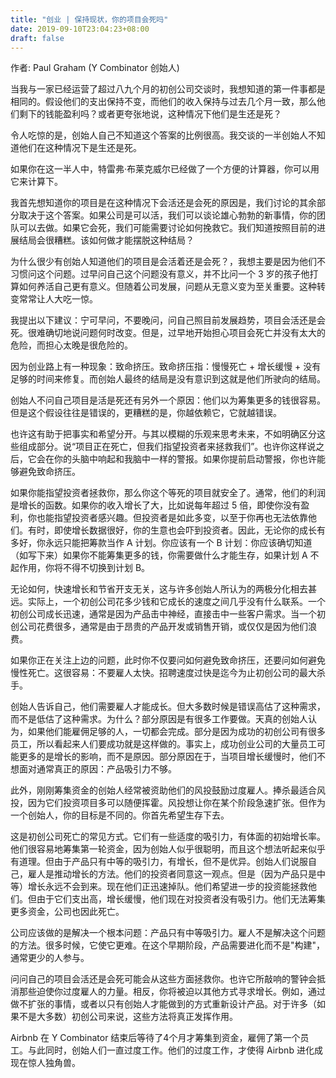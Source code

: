 ```yaml
---
title: "创业 | 保持现状，你的项目会死吗"
date: 2019-09-10T23:04:23+08:00
draft: false
---
```


作者: Paul Graham (Y Combinator 创始人)

当我与一家已经运营了超过八九个月的初创公司交谈时，我想知道的第一件事都是相同的。假设他们的支出保持不变，而他们的收入保持与过去几个月一致，那么他们剩下的钱能盈利吗？或者更夸张地说，这种情况下他们是生还是死？

令人吃惊的是，创始人自己不知道这个答案的比例很高。我交谈的一半创始人不知道他们在这种情况下是生还是死。

如果你在这一半人中，特雷弗·布莱克威尔已经做了一个方便的计算器，你可以用它来计算下。

我首先想知道你的项目是在这种情况下会活还是会死的原因是，我们讨论的其余部分取决于这个答案。如果公司是可以活，我们可以谈论雄心勃勃的新事情，你的团队可以去做。如果它会死，我们可能需要讨论如何挽救它。我们知道按照目前的进展结局会很糟糕。该如何做才能摆脱这种结局？

为什么很少有创始人知道他们的项目是会活着还是会死？，我想主要是因为他们不习惯问这个问题。过早问自己这个问题没有意义，并不比问一个 3 岁的孩子他打算如何养活自己更有意义。但随着公司发展，问题从无意义变为至关重要。这种转变常常让人大吃一惊。

我提出以下建议：宁可早问，不要晚问，问自己照目前发展趋势，项目会活还是会死。很难确切地说问题何时改变。但是，过早地开始担心项目会死亡并没有太大的危险，而担心太晚是很危险的。

因为创业路上有一种现象：致命挤压。致命挤压指：慢慢死亡 + 增长缓慢 + 没有足够的时间来修复。而创始人最终的结局是没有意识到这就是他们所驶向的结局。

创始人不问自己项目是活是死还有另外一个原因：他们以为筹集更多的钱很容易。但是这个假设往往是错误的，更糟糕的是，你越依赖它，它就越错误。

也许这有助于把事实和希望分开。与其以模糊的乐观来思考未来，不如明确区分这些组成部分。说“项目正在死亡，但我们指望投资者来拯救我们”。也许你这样说之后，它会在你的头脑中响起和我脑中一样的警报。如果你提前启动警报，你也许能够避免致命挤压。

如果你能指望投资者拯救你，那么你这个等死的项目就安全了。通常，他们的利润是增长的函数。如果你的收入增长了大，比如说每年超过 5 倍，即使你没有盈利，你也能指望投资者感兴趣。但投资者是如此多变，以至于你再也无法依靠他们。有时，即使增长数据很好，你的生意也会吓到投资者。因此，无论你的成长有多好，你永远只能把筹款当作 A 计划。你应该有一个 B 计划：你应该确切知道（如写下来）如果你不能筹集更多的钱，你需要做什么才能生存，如果计划 A 不起作用，你将不得不切换到计划 B。

无论如何，快速增长和节省开支无关，这与许多创始人所认为的两极分化相去甚远。实际上，一个初创公司花多少钱和它成长的速度之间几乎没有什么联系。一个初创公司成长迅速，通常是因为产品击中神经，直接击中一些客户需求。当一个初创公司花费很多，通常是由于昂贵的产品开发或销售开销，或仅仅是因为他们浪费。

如果你正在关注上边的问题，此时你不仅要问如何避免致命挤压，还要问如何避免慢性死亡。这很容易：不要雇人太快。招聘速度过快是迄今为止初创公司的最大杀手。

创始人告诉自己，他们需要雇人才能成长。但大多数时候是错误高估了这种需求，而不是低估了这种需求。为什么？部分原因是有很多工作要做。天真的创始人认为，如果他们能雇佣足够的人，一切都会完成。部分是因为成功的初创公司有很多员工，所以看起来人们要成功就是这样做的。事实上，成功创业公司的大量员工可能更多的是增长的影响，而不是原因。部分原因在于，当项目增长缓慢时，他们不想面对通常真正的原因：产品吸引力不够。

此外，刚刚筹集资金的创始人经常被资助他们的风投鼓励过度雇人。捧杀最适合风投，因为它们投资项目多可以随便挥霍。风投想让你在某个阶段急速扩张。但作为一个创始人，你的目标是不同的。你首先希望生存下去。

这是初创公司死亡的常见方式。它们有一些适度的吸引力，有体面的初始增长率。他们很容易地筹集第一轮资金，因为创始人似乎很聪明，而且这个想法听起来似乎有道理。但由于产品只有中等的吸引力，有增长，但不是优异。创始人们说服自己，雇人是推动增长的方法。他们的投资者同意这一观点。但是（因为产品只是中等）增长永远不会到来。现在他们正迅速掉队。他们希望进一步的投资能拯救他们。但由于它们支出高，增长缓慢，他们现在对投资者没有吸引力。他们无法筹集更多资金，公司也因此死亡。

公司应该做的是解决一个根本问题：产品只有中等吸引力。雇人不是解决这个问题的方法。很多时候，它使它更难。在这个早期阶段，产品需要进化而不是"构建"，通常更少的人参与。

问问自己的项目会活还是会死可能会从这些方面拯救你。也许它所敲响的警钟会抵消那些迫使你过度雇人的力量。相反，你将被迫以其他方式寻求增长。例如，通过做不扩张的事情，或者以只有创始人才能做到的方式重新设计产品。对于许多（如果不是大多数）初创公司来说，这些方法将真正发挥作用。

Airbnb 在 Y Combinator 结束后等待了4个月才筹集到资金，雇佣了第一个员工。与此同时，创始人们一直过度工作。他们的过度工作，才使得 Airbnb 进化成现在惊人独角兽。
